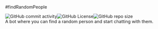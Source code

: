 #findRandomPeople
<div style="display: flex;">
<img alt="GitHub commit activity" src="https://img.shields.io/github/commit-activity/:interval/Avenger2256/findRandomPeople?style=flat-square">
<img alt="GitHub License" src="https://img.shields.io/github/license/Avenger2256/findRandomPeople?style=flat-square">
<img alt="GitHub repo size" src="https://img.shields.io/github/repo-size/Avenger2256/findRandomPeople?style=flat-square">
</div>
<a>A bot where you can find a random person and start chatting with them.</a>